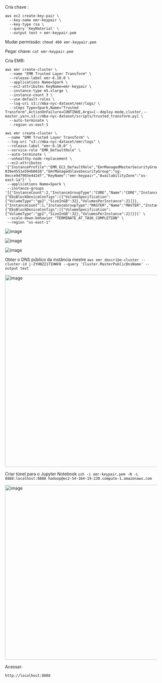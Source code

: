 Cria chave :

```
aws ec2 create-key-pair \
  --key-name emr-keypair \
  --key-type rsa \
  --query 'KeyMaterial' \
  --output text > emr-keypair.pem

```
Mudar permissão:
```chmod 400 emr-keypair.pem```

Pegar chave:
```cat emr-keypair.pem```



Cria EMR:
```
aws emr create-cluster \
  --name "EMR Trusted Layer Transform" \
  --release-label emr-6.10.0 \
  --applications Name=Spark \
  --ec2-attributes KeyName=emr-keypair \
  --instance-type m5.xlarge \
  --instance-count 3 \
  --use-default-roles \
  --log-uri s3://mba-nyc-dataset/emr/logs/ \
  --steps Type=Spark,Name="Trusted Transform",ActionOnFailure=CONTINUE,Args=[--deploy-mode,cluster,--master,yarn,s3://mba-nyc-dataset/scripts/trusted_transform.py] \
  --auto-terminate \
  --region us-east-1
```
```
aws emr create-cluster \
 --name "EMR Trusted Layer Transform" \
 --log-uri "s3://mba-nyc-dataset/emr/logs" \
 --release-label "emr-6.10.0" \
 --service-role "EMR_DefaultRole" \
 --auto-terminate \
 --unhealthy-node-replacement \
 --ec2-attributes '{"InstanceProfile":"EMR_EC2_DefaultRole","EmrManagedMasterSecurityGroup":"sg-039e4551e594b0810","EmrManagedSlaveSecurityGroup":"sg-0ecce9d7903e4424f","KeyName":"emr-keypair","AvailabilityZone":"us-east-1a"}' \
 --applications Name=Spark \
 --instance-groups '[{"InstanceCount":2,"InstanceGroupType":"CORE","Name":"CORE","InstanceType":"m5.xlarge","EbsConfiguration":{"EbsBlockDeviceConfigs":[{"VolumeSpecification":{"VolumeType":"gp2","SizeInGB":32},"VolumesPerInstance":2}]}},{"InstanceCount":1,"InstanceGroupType":"MASTER","Name":"MASTER","InstanceType":"m5.xlarge","EbsConfiguration":{"EbsBlockDeviceConfigs":[{"VolumeSpecification":{"VolumeType":"gp2","SizeInGB":32},"VolumesPerInstance":2}]}}]' \
 --scale-down-behavior "TERMINATE_AT_TASK_COMPLETION" \
 --region "us-east-1"
 ```

![image](https://github.com/user-attachments/assets/69b88428-a57c-47ce-a352-ff816deabfcb)

![image](https://github.com/user-attachments/assets/2b2b7229-cec8-4ad8-8bba-1b4346404366)

![image](https://github.com/user-attachments/assets/775fe085-1c51-4f67-9cdb-faf11e738909)


Obter o DNS público da instância mestre
```aws emr describe-cluster --cluster-id j-2YHNZ217IHWV8 --query 'Cluster.MasterPublicDnsName' --output text```


<img width="634" alt="image" src="https://github.com/user-attachments/assets/58c0a5fb-3235-4f0a-8a43-b723584b0294" />

Criar túnel para o Jupyter Notebook
```ssh -i emr-keypair.pem -N -L 8888:localhost:8888 hadoop@ec2-54-164-19-230.compute-1.amazonaws.com```


<img width="577" alt="image" src="https://github.com/user-attachments/assets/0bbe3cf5-d682-492e-8810-1c0b2507fee4" />

Acessar:

```http://localhost:8888```

